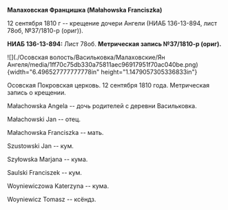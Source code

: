 **Малаховская Францишка (Małahowska Franciszka)**

12 сентября 1810 г -- крещение дочери Ангели (НИАБ 136-13-894, лист
78об, №37/1810-р (ориг)).

**НИАБ 136-13-894:** Лист 78об. **Метрическая запись №37/1810-р
(ориг).**

![](./Осовская волость/Васильковка/Малаховские/Ян Ангеля/media/1ff70c75db330a75811aec96917951f70ac040be.png){width="6.496527777777778in"
height="1.1479057305336833in"}

Осовская Покровская церковь. 12 сентября 1810 года. Метрическая запись о
крещении.

Małachowska Angela -- дочь родителей с деревни Васильковка.

Małachowski Jan -- отец.

Małachowska Franciszka -- мать.

Szustowski Jan -- кум.

Szyłowska Marjana -- кума.

Saulski Franciszek -- кум.

Woyniewiczowa Katerzyna -- кума.

Woyniewicz Tomasz -- ксёндз.
